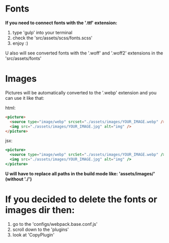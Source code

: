 # Fonts

**If you need to connect fonts with the '.ttf' extension:**

1. type 'gulp' into your terminal
2. check the 'src/assets/scss/fonts.scss'
3. enjoy :)

U also will see converted fonts with the '.woff' and '.woff2' extensions in the 'src/assets/fonts'

# Images

Pictures will be automatically converted to the '.webp' extension and you can use it like that:

html:

```html
<picture>
  <source type="image/webp" srcset="./assets/images/YOUR_IMAGE.webp" />
  <img src="./assets/images/YOUR_IMAGE.jpg" alt="img" />
</picture>
```

jsx:

```jsx
<picture>
  <source type="image/webp" srcSet="./assets/images/YOUR_IMAGE.webp" />
  <img src="./assets/images/YOUR_IMAGE.jpg" alt="img" />
</picture>
```

**U will have to replace all paths in the build mode like: 'assets/images/' (without './')**

# If you decided to delete the fonts or images dir then:

1. go to the 'configs/webpack.base.conf.js'
2. scroll down to the 'plugins'
3. look at 'CopyPlugin'
